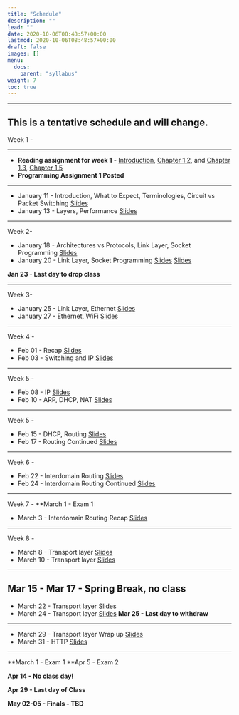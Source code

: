 ```yaml
---
title: "Schedule"
description: ""
lead: ""
date: 2020-10-06T08:48:57+00:00
lastmod: 2020-10-06T08:48:57+00:00
draft: false
images: []
menu:
  docs:
    parent: "syllabus"
weight: 7
toc: true
---
```


---
**This is a tentative schedule and will change.**
-----------------------------------------
Week 1 - 

---
- **Reading assignment for week 1** - [Introduction](https://book.systemsapproach.org/foundation/problem.html#problem-building-a-network), [Chapter 1.2](https://book.systemsapproach.org/foundation/requirements.html#requirements), and [Chapter 1.3](https://book.systemsapproach.org/foundation/architecture.html#architecture), [Chapter 1.5](https://book.systemsapproach.org/foundation/performance.html) 
- **Programming Assignment 1 Posted**
---	

* January 11 - Introduction, What to Expect, Terminologies, Circuit vs Packet Switching [Slides](/docs/syllabus/files/class_slides-2.pdf)
* January 13 - Layers, Performance [Slides](/docs/syllabus/files/class_slides-3.pdf)

-------------------------------------------
Week 2- 
* January 18 - Architectures vs Protocols, Link Layer, Socket Programming [Slides](/docs/syllabus/files/class_slides-3.1.pdf)
* January 20 - Link Layer, Socket Programming [Slides](/docs/syllabus/files/class_slides-3.2.pdf) [Slides](/docs/syllabus/files/socket.pdf)
 
**Jan 23 - Last day to drop class**

-------------------------------------------
Week 3- 
* January 25 - Link Layer, Ethernet [Slides](/docs/syllabus/files/class_slides-4.pdf)
* January 27 - Ethernet, WiFi [Slides](/docs/syllabus/files/class_slides-5.pdf)

-------------------------------------------
Week 4 - 
* Feb 01 - Recap [Slides](/docs/syllabus/files/class_slides-6.pdf)
* Feb 03 - Switching and IP [Slides](/docs/syllabus/files/class_slides-10.pdf)

-------------------------------------------
Week 5 - 
* Feb 08 - IP [Slides](/docs/syllabus/files/class_slides-10.pdf)
* Feb 10 - ARP, DHCP, NAT [Slides](/docs/syllabus/files/class_slides-11.pdf)

-------------------------------------------
Week 5 - 
* Feb 15 - DHCP, Routing [Slides](/docs/syllabus/files/class_slides-12.pdf)
* Feb 17 - Routing Continued [Slides](/docs/syllabus/files/class_slides-14.pdf)


-------------------------------------------
Week 6 - 
* Feb 22 - Interdomain Routing [Slides](/docs/syllabus/files/class_slides-16.pdf)
* Feb 24 - Interdomain Routing Continued [Slides](/docs/syllabus/files/class_slides-16.pdf)

-------------------------------------------
Week 7 - 
**March 1 - Exam 1
* March 3 - Interdomain Routing Recap [Slides](/docs/syllabus/files/class_slides-19.pdf)
-------------------------------------------
Week 8 - 
* March 8 - Transport layer [Slides](/docs/syllabus/files/class_slides-20.pdf)
* March 10 - Transport layer [Slides](/docs/syllabus/files/class_slides-21.pdf)
-------------------------------------------
**Mar 15 - Mar 17 - Spring Break, no class**
-------------------------------------------
* March 22 - Transport layer [Slides](/docs/syllabus/files/class_slides-23.pdf)
* March 24 - Transport layer [Slides](/docs/syllabus/files/class_slides-23.pdf)
**Mar 25 - Last day to withdraw**

-------------------------------------------
* March 29 - Transport layer Wrap up [Slides](/docs/syllabus/files/class_slides-25.pdf)
* March 31 - HTTP [Slides](/docs/syllabus/files/class_slides-XX.pdf)

-------------------------------------------

**March 1 - Exam 1
**Apr 5 - Exam 2

**Apr 14 - No class day!**

**Apr 29 - Last day of Class**

**May 02-05 - Finals - TBD**

